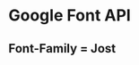 # Google Font API

## Font-Family = Jost

<link href="https://fonts.googleapis.com/css2?family=Jost:wght@100;200;400;500;600;700;800&display=swap" rel="stylesheet">